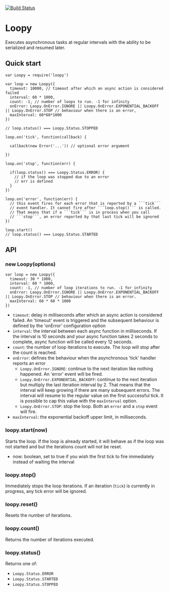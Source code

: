 
[![Build Status](https://api.travis-ci.org/nherment/node-loopy.png?branch=master)](https://travis-ci.org/nherment/node-loopy)


Loopy
=====

Executes asynchronous tasks at regular intervals with the ability to be serialized and resumed later.


Quick start
-----------

    var Loopy = require('loopy')

    var loop = new Loopy({
      timeout: 10000, // timeout after which an async action is considered failed
      interval: 60 * 1000,
      count: -1, // number of loops to run. -1 for infinity
      onError: Loopy.OnError.IGNORE || Loopy.OnError.EXPONENTIAL_BACKOFF || Loopy.OnError.STOP // behaviour when there is an error,
      maxInterval: 60*60*1000
    })

    // loop.status() === Loopy.Status.STOPPED

    loop.on('tick', function(callback) {

      callback(new Error('...')) // optional error argument

    })

    loop.on('stop', function(err) {

      if(loop.status() === Loopy.Status.ERROR) {
        // if the loop was stopped due to an error
        // err is defined
      }
    })

    loop.on('error', function(err) {
      // this event fires for each error that is reported by a ```tick```
      // event handler. It cannot fire after ```loop.stop()``` is called.
      // That means that if a ```tick``` is in process when you call
      // ```stop```, an error reported by that last tick will be ignored
    })

    loop.start()
    // loop.status() === Loopy.Status.STARTED


API
---

### new Loopy(options)

    var loop = new Loopy({
      timeout: 30 * 1000,
      interval: 60 * 1000,
      count: -1, // number of loop iterations to run. -1 for infinity
      onError: Loopy.OnError.IGNORE || Loopy.OnError.EXPONENTIAL_BACKOFF || Loopy.OnError.STOP // behaviour when there is an error.
      maxInterval: 60 * 60 * 1000
    })

- ```timeout```: delay in milliseconds after which an async action is considered failed. An 'timeout' event is triggered and
the subsequent behaviour is defined by the 'onError' configuration option
- ```interval```: the interval between each async function in milliseconds.
If the interval is 10 seconds and your async function takes 2 seconds to complete, async function will be called every 12 seconds.
- ```count```: the number of loop iterations to execute. The loop will stop after the count is reached.
- ```onError```: defines the behaviour when the asynchronous 'tick' handler reports an error
  - ```Loopy.OnError.IGNORE```: continue to the next iteration like nothing happened. An 'error' event will be fired.
  - ```Loopy.OnError.EXPONENTIAL_BACKOFF```: continue to the next iteration but multiply the last iteration interval by 2. That means that the interval will keep growing if there are many subsequent errors. The interval will resume to the regular value on the first successful tick. It
is possible to cap this value with the ```maxInterval``` option.
  - ```Loopy.OnError.STOP```: stop the loop. Both an ```error``` and a ```stop``` event will fire.
- ```maxInterval```: the exponential backoff upper limit, in milliseconds.


### loopy.start(now)

Starts the loop. If the loop is already started, it will behave as if the loop was not started and but the iterations count will not be reset.

- now: boolean, set to true if you wish the first tick to fire immediately instead of waiting the interval


### loopy.stop()

Immediately stops the loop iterations. If an iteration (```tick```) is currently in progress, any tick error will be ignored.


### loopy.reset()

Resets the number of iterations.


### loopy.count()

Returns the number of iterations executed.


### loopy.status()

Returns one of:

- ```Loopy.Status.ERROR```
- ```Loopy.Status.STARTED```
- ```Loopy.Status.STOPPED```
